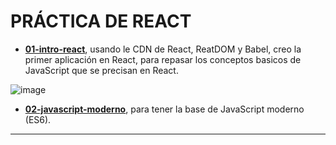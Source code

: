 # PRÁCTICA DE REACT

- [**01-intro-react**](https://github.com/eugenia1984/react-y-react-pro/tree/main/react/01-intro-react), usando le CDN de React, ReatDOM y Babel, creo la primer aplicación en React, para repasar los conceptos basicos de JavaScript que se precisan en React.

![image](https://github.com/user-attachments/assets/a83022ba-055a-4b99-98e4-702cd6379596)

- [**02-javascript-moderno**](https://github.com/eugenia1984/react-y-react-pro/tree/main/react/02-javascript-moderno), para tener la base de JavaScript moderno (ES6).

---
